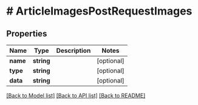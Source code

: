 # # ArticleImagesPostRequestImages

## Properties

Name | Type | Description | Notes
------------ | ------------- | ------------- | -------------
**name** | **string** |  | [optional]
**type** | **string** |  | [optional]
**data** | **string** |  | [optional]

[[Back to Model list]](../../README.md#models) [[Back to API list]](../../README.md#endpoints) [[Back to README]](../../README.md)

